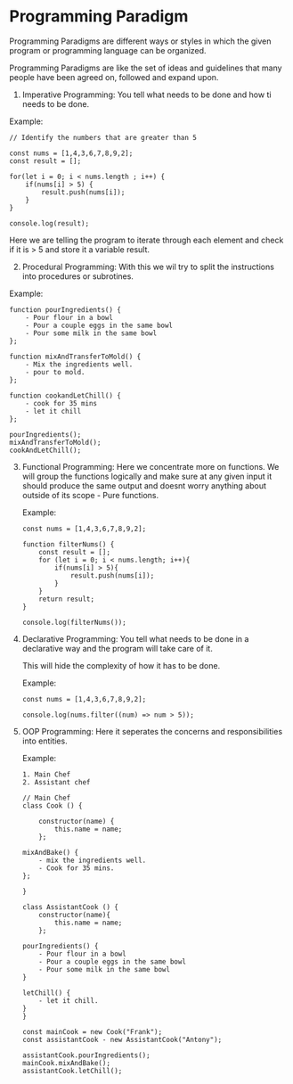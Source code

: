 # Programming Paradigm

Programming Paradigms are different ways or styles in which the given program or programming language can be organized.

Programming Paradigms are like the set of ideas and guidelines that many people have been agreed on, followed and expand upon.

1. Imperative Programming:
    You tell what needs to be done and how ti needs to be done.

Example:
```
// Identify the numbers that are greater than 5

const nums = [1,4,3,6,7,8,9,2];
const result = [];

for(let i = 0; i < nums.length ; i++) {
    if(nums[i] > 5) {
        result.push(nums[i]);
    }
}

console.log(result);

```
Here we are telling the program to iterate through each element and check if it is > 5 and store it a variable result.

2. Procedural Programming:
    With this we wil try to split the instructions into procedures or subrotines.

Example:
```
function pourIngredients() {
    - Pour flour in a bowl
    - Pour a couple eggs in the same bowl
    - Pour some milk in the same bowl
};

function mixAndTransferToMold() {
    - Mix the ingredients well.
    - pour to mold.
};

function cookandLetChill() {
    - cook for 35 mins
    - let it chill
};

pourIngredients();
mixAndTransferToMold();
cookAndLetChill();

```

3. Functional Programming:
    Here we concentrate more on functions.
    We will group the functions logically and make sure at any given input it should produce the same output and doesnt worry anything about outside of its scope - Pure functions.

    Example:
    ```
    const nums = [1,4,3,6,7,8,9,2];

    function filterNums() {
        const result = [];
        for (let i = 0; i < nums.length; i++){
            if(nums[i] > 5){
                result.push(nums[i]);
            }
        }
        return result;
    }

    console.log(filterNums());

    ```

4. Declarative Programming:
    You tell what needs to be done in a declarative way and the program will take care of it.
    
    This will hide the complexity of how it has to be done.

    Example:
    ```
    const nums = [1,4,3,6,7,8,9,2];

    console.log(nums.filter((num) => num > 5));

    ```

5. OOP Programming:
    Here it seperates the concerns and responsibilities into entities.

    Example:
    ```
    1. Main Chef
    2. Assistant chef

    // Main Chef
    class Cook () {

        constructor(name) {
            this.name = name;
        };
    
    mixAndBake() {
        - mix the ingredients well.
        - Cook for 35 mins.
    };

    }
    
    class AssistantCook () {
        constructor(name){
            this.name = name;
        };

    pourIngredients() {
        - Pour flour in a bowl
        - Pour a couple eggs in the same bowl
        - Pour some milk in the same bowl
    }

    letChill() {
        - let it chill.
    }
    }

    const mainCook = new Cook("Frank");
    const assistantCook - new AssistantCook("Antony");

    assistantCook.pourIngredients();
    mainCook.mixAndBake();
    assistantCook.letChill();

    ```